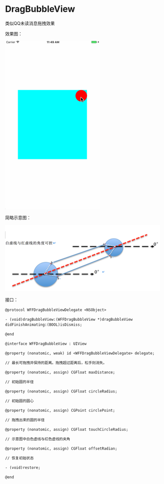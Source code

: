 # DragBubbleView
类似QQ未读消息拖拽效果


效果图：

![效果](https://github.com/wufeifan890330/DragBubbleView/blob/master/DragBubbleDemo/%E6%95%88%E6%9E%9C.gif)

简略示意图：

![示意图](https://github.com/wufeifan890330/DragBubbleView/blob/master/DragBubbleDemo/%E7%A4%BA%E6%84%8F%E5%9B%BE.png)


接口：


`@protocol WFFDragBubbleViewDelegate <NSObject>`


`- (void)dragBubbleView:(WFFDragBubbleView *)dragBubbleView didFinishAnimating:(BOOL)isDismiss;`


`@end`


`@interface WFFDragBubbleView : UIView`


`@property (nonatomic, weak) id <WFFDragBubbleViewDelegate> delegate;`


`// 最长可拖拽并保持的距离。拖拽超过距离后，松手则消失。`

`@property (nonatomic, assign) CGFloat maxDistance;`

`// 初始圆的半径`

`@property (nonatomic, assign) CGFloat circleRadius;`

`// 初始圆的圆心`

`@property (nonatomic, assign) CGPoint circlePoint;`

`// 拖拽出来的圆的半径`

`@property (nonatomic, assign) CGFloat touchCircleRadius;`

`// 示意图中白色虚线与红色虚线的夹角`

`@property (nonatomic, assign) CGFloat offsetRadian;`


`// 恢复初始状态`

`- (void)restore;`


`@end`
